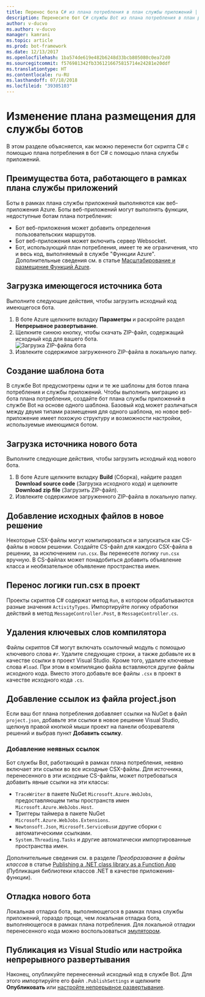 ```yaml
---
title: Перенос бота C# из плана потребления в план службы приложений | Документация Майкрософт
description: Перенесите бот C# службы Bot из плана потребления в план размещения службы приложений.
author: v-ducvo
ms.author: v-ducvo
manager: kamrani
ms.topic: article
ms.prod: bot-framework
ms.date: 12/13/2017
ms.openlocfilehash: 1ba574de619e482b6248d33bcb805080c0ea72d0
ms.sourcegitcommit: f576981342fb3361216675815714e24281e20ddf
ms.translationtype: HT
ms.contentlocale: ru-RU
ms.lasthandoff: 07/18/2018
ms.locfileid: "39305103"
---
```

# <a name="change-the-hosting-plan-for-your-bot-service"></a>Изменение плана размещения для службы ботов

В этом разделе объясняется, как можно перенести бот скрипта C# с помощью плана потребления в бот C# с помощью плана службы приложений. 

## <a name="advantages-of-a-bot-on-an-app-service-plan"></a>Преимущества бота, работающего в рамках плана службы приложений

Боты в рамках плана службы приложений выполняются как веб-приложения Azure. Боты веб-приложений могут выполнять функции, недоступные ботам плана потребления:

- Бот веб-приложения может добавить определения пользовательских маршрутов.
- Бот веб-приложения может включить сервер Websocket. 
- Бот, использующий план потребления, имеет те же ограничения, что и весь код, выполняемый в службе "Функции Azure". Дополнительные сведения см. в статье <a target='_blank' href='/azure/azure-functions/functions-scale'>Масштабирование и размещение Функций Azure</a>.

## <a name="download-your-existing-bot-source"></a>Загрузка имеющегося источника бота

Выполните следующие действия, чтобы загрузить исходный код имеющегося бота.

1. В боте Azure щелкните вкладку **Параметры** и раскройте раздел **Непрерывное развертывание**.  
2. Щелкните синюю кнопку, чтобы скачать ZIP-файл, содержащий исходный код для вашего бота.  
    ![Загрузка ZIP-файла бота](~/media/continuous-deployment-consumption-download.png)
3. Извлеките содержимое загруженного ZIP-файла в локальную папку. 


## <a name="create-a-bot-template"></a>Создание шаблона бота

В службе Bot предусмотрены одни и те же шаблоны для ботов плана потребления и службы приложений. Чтобы выполнить миграцию из бота плана потребления, создайте бот плана службы приложений в службе Bot на основе одного шаблона. Базовый код может различаться между двумя типами размещения для одного шаблона, но новое веб-приложение имеет похожую структуру и возможности настройки, используемые имеющимся ботом.

## <a name="download-the-new-bot-source"></a>Загрузка источника нового бота

Выполните следующие действия, чтобы загрузить исходный код нового бота.

1. В боте Azure щелкните вкладку **Build** (Сборка), найдите раздел **Download source code** (Загрузка исходного кода) и щелкните **Download zip file** (Загрузить ZIP-файл). 
2. Извлеките содержимое загруженного ZIP-файла в локальную папку.

## <a name="add-source-files-to-new-solution"></a>Добавление исходных файлов в новое решение

Некоторые CSX-файлы могут компилироваться и запускаться как CS-файлы в новом решении. Создайте CS-файл для каждого CSX-файла в решении, за исключением `run.csx`. Вы перенесете логику `run.csx` вручную. В CS-файлах может понадобиться добавить объявление класса и необязательное объявление пространства имен.

## <a name="migrate-runcsx-logic-into-your-project"></a>Перенос логики run.csx в проект

Проекты скриптов C# содержат метод `Run`, в котором обрабатываются разные значения `ActivityTypes`. Импортируйте логику обработки действий в метод `MessageController.Post`, в `MessageController.cs`.

## <a name="remove-compiler-keywords"></a>Удаления ключевых слов компилятора

Файлы скриптов C# могут включать ссылочный модуль с помощью ключевого слова `#r`. Удалите следующие строки, а также добавьте их в качестве ссылки в проект Visual Studio. Кроме того, удалите ключевые слова `#load`. При этом в компиляцию файла вставляются другие файлы исходного кода. Вместо этого добавьте все файлы `.csx` в проект в качестве исходного кода `.cs`.

## <a name="add-references-from-projectjson"></a>Добавление ссылок из файла project.json

Если ваш бот плана потребления добавляет ссылки на NuGet в файл `project.json`, добавьте эти ссылки в новое решение Visual Studio, щелкнув правой кнопкой мыши проект на панели обозревателя решений и выбрав пункт **Добавить ссылку**.

### <a name="add-references-that-were-implicit"></a>Добавление неявных ссылок

Бот службы Bot, работающий в рамках плана потребления, неявно включает эти ссылки во все исходные CSX-файлы. Для источника, перенесенного в эти исходные CS-файлы, может потребоваться добавить явные ссылки на эти классы:

- `TraceWriter` в пакете NuGet `Microsoft.Azure.WebJobs`, предоставляющем типы пространств имен `Microsoft.Azure.WebJobs.Host`. 
- Триггеры таймера в пакете NuGet `Microsoft.Azure.WebJobs.Extensions`.
- `Newtonsoft.Json`, `Microsoft.ServiceBus`и другие сборки с автоматическими ссылками.
- `System.Threading.Tasks` и другие автоматически импортированные пространства имен.

Дополнительные сведения см. в разделе *Преобразование в файлы классов* в статье <a target='_blank' href='https://blogs.msdn.microsoft.com/appserviceteam/2017/03/16/publishing-a-net-class-library-as-a-function-app/'>Publishing a .NET class library as a Function App</a> (Публикация библиотеки классов .NET в качестве приложения-функции).

## <a name="debug-your-new-bot"></a>Отладка нового бота

Локальная отладка бота, выполняющегося в рамках плана службы приложений, гораздо проще, чем локальная отладка бота, выполняющегося в рамках плана потребления. Для локальной отладки перенесенного кода можно воспользоваться [эмулятором](bot-service-debug-emulator.md).

## <a name="publish-from-visual-studio-or-set-up-continuous-deployment"></a>Публикация из Visual Studio или настройка непрерывного развертывания

Наконец, опубликуйте перенесенный исходный код в службе Bot. Для этого импортируйте его файл `.PublishSettings` и щелкните **Опубликовать** или [настройте непрерывное развертывание](bot-service-debug-bot.md).
